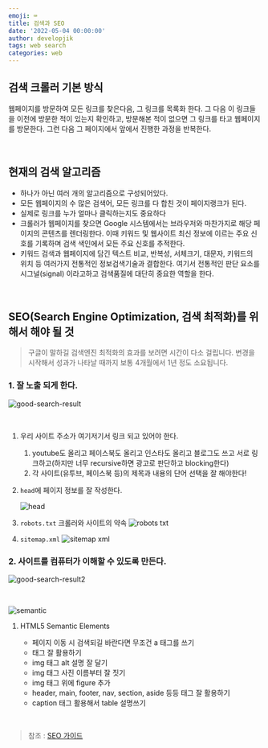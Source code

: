 ```yaml
---
emoji: ⌨
title: 검색과 SEO
date: '2022-05-04 00:00:00'
author: developjik
tags: web search
categories: web
---
```


## 검색 크롤러 기본 방식

웹페이지를 방문하여 모든 링크를 찾은다음, 그 링크를 목록화 한다.
그 다음 이 링크들을 이전에 방문한 적이 있는지 확인하고, 방문해본 적이 없으면 그 링크를 타고 웹페이지를 방문한다.
그런 다음 그 페이지에서 앞에서 진행한 과정을 반복한다.

<br/>

## 현재의 검색 알고리즘

- 하나가 아닌 여러 개의 알고리즘으로 구성되어있다.
- 모든 웹페이지의 수 많은 검색어, 모든 링크를 다 합친 것이 페이지랭크가 된다.
- 실제로 링크를 누가 얼마나 클릭하는지도 중요하다
- 크롤러가 웹페이지를 찾으면 Google 시스템에서는 브라우저와 마찬가지로 해당 페이지의 콘텐츠를 렌더링한다. 이때 키워드 및 웹사이트 최신 정보에 이르는 주요 신호를 기록하며 검색 색인에서 모든 주요 신호를 추적한다.
- 키워드 검색과 웹페이지에 담긴 텍스트 비교, 반복성, 서체크기, 대문자, 키워드의 위치 등 여러가지 전통적인 정보검색기술과 결합한다.
  여기서 전통적인 판단 요소를 시그널(signal) 이라고하고 검색품질에 대단히 중요한 역할을 한다.

<br/>

## SEO(Search Engine Optimization, 검색 최적화)를 위해서 해야 될 것

> 구글이 말하길 검색엔진 최적화의 효과를 보려면 시간이 다소 걸립니다.
> 변경을 시작해서 성과가 나타날 때까지 보통 4개월에서 1년 정도 소요됩니다.

### 1. 잘 노출 되게 한다.

![good-search-result](https://user-images.githubusercontent.com/67889389/166693203-55fd783d-0792-4ac5-9786-2f14a215558f.png)

<br/>

1.  우리 사이트 주소가 여기저기서 링크 되고 있어야 한다.
    1. youtube도 올리고 페이스북도 올리고 인스타도 올리고 블로그도 쓰고 서로 링크하고(하지만 너무 recursive하면 광고로 판단하고 blocking한다)
    2. 각 사이트(유투브, 페이스북 등)의 제목과 내용의 단어 선택을 잘 해야한다!
2.  `head`에 페이지 정보를 잘 작성한다.

    ![head](https://user-images.githubusercontent.com/67889389/166693464-c921678b-91b6-4e6f-9902-029aae7da795.png)

3.  `robots.txt` 크롤러와 사이트의 약속
    ![robots txt](https://user-images.githubusercontent.com/67889389/166693817-1819c78d-b41f-4c38-9b82-1af372e6ca31.png)

4.  `sitemap.xml`
    ![sitemap xml](https://user-images.githubusercontent.com/67889389/166693829-b6f57535-7ebf-449e-9a45-2ea5a1790deb.png)

### 2. 사이트를 컴퓨터가 이해할 수 있도록 만든다.

![good-search-result2](https://user-images.githubusercontent.com/67889389/166693798-1fb5f088-559d-4f19-b0bc-572014517d46.png)

<br/>

![semantic](https://user-images.githubusercontent.com/67889389/166693826-9df9e015-4360-40da-ade7-b06f60371d23.png)

1. HTML5 Semantic Elements

   - 페이지 이동 시 검색되길 바란다면 무조건 a 태그를 쓰기
   - <hn> 태그 잘 활용하기
   - img 태그 alt 설명 잘 달기
   - img 태그 사진 이름부터 잘 짓기
   - img 태그 위에 figure 추가
   - header, main, footer, nav, section, aside 등등 태그 잘 활용하기
   - caption 태그 활용해서 table 설명쓰기

<br/>

> 참조 : [SEO 가이드](https://developers.google.com/search/docs/beginner/seo-starter-guide?hl=ko&visit_id=637664932657806093-2379697166&rd=1)

```toc

```

